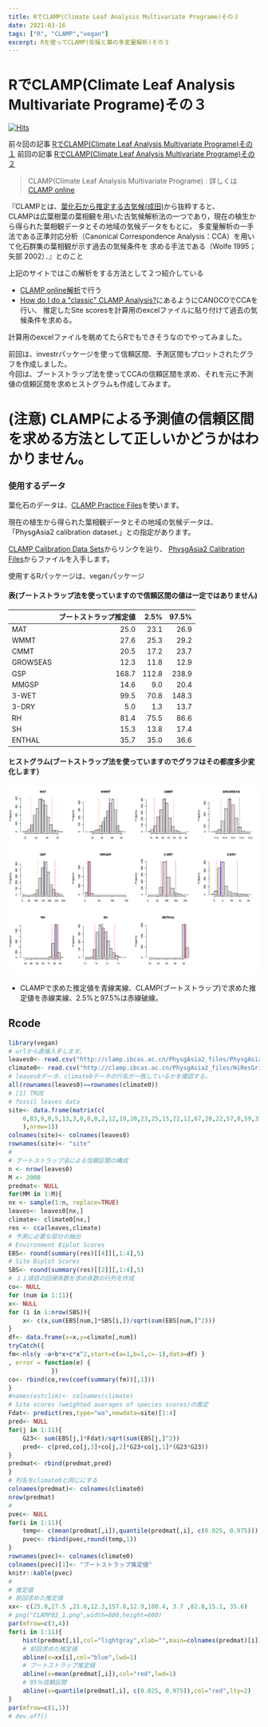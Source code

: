 ```yaml
---
title: RでCLAMP(Climate Leaf Analysis Multivariate Programe)その３
date: 2021-03-16
tags: ["R", "CLAMP","vegan"]
excerpt: Rを使ってCLAMP(気候と葉の多変量解析)その３
---
```


# RでCLAMP(Climate Leaf Analysis Multivariate Programe)その３

[![Hits](https://hits.seeyoufarm.com/api/count/incr/badge.svg?url=https%3A%2F%2Fgitpress.io%2F%40statrstart%2FCLAMP03&count_bg=%2379C83D&title_bg=%23555555&icon=&icon_color=%23E7E7E7&title=hits&edge_flat=false)](https://hits.seeyoufarm.com)

前々回の記事 [RでCLAMP(Climate Leaf Analysis Multivariate Programe)その１](https://gitpress.io/@statrstart/CLAMP01)
前回の記事 [RでCLAMP(Climate Leaf Analysis Multivariate Programe)その２](https://gitpress.io/@statrstart/CLAMP02)

> CLAMP(Climate Leaf Analysis Multivariate Programe) : 詳しくは[CLAMP online](http://clamp.ibcas.ac.cn/CLAMP_Home.html) 

『CLAMPとは、[葉化石から推定する古気候(成田)](https://www.jstage.jst.go.jp/article/chitoka/80/0/80_37/_pdf)から抜粋すると、    
CLAMPは広葉樹葉の葉相観を用いた古気候解析法の一つであり，現在の植生から得られた葉相観データとその地域の気候データをもとに，
多変量解析の一手法である正準対応分析（Canonical Correspondence Analysis：CCA）を用いて化石群集の葉相観が示す過去の気候条件を
求める手法である（Wolfe 1995； 矢部 2002）．』とのこと

上記のサイトではこの解析をする方法として２つ紹介している
- [CLAMP online解析](http://clamp.ibcas.ac.cn/CLAMP_Analysis_Online2/enterdata.do)で行う
- [How do I do a "classic" CLAMP Analysis?](http://clamp.ibcas.ac.cn/CLAMP_Classic.html)にあるようにCANOCOでCCAを行い、
推定したSite scoresを計算用のexcelファイルに貼り付けて過去の気候条件を求める。

計算用のexcelファイルを眺めてたらRでもできそうなのでやってみました。

前回は、investrパッケージを使って信頼区間、予測区間もプロットされたグラフを作成しました。  
今回は、ブートストラップ法を使ってCCAの信頼区間を求め、それを元に予測値の信頼区間を求めヒストグラムも作成してみます。  
# (注意) CLAMPによる予測値の信頼区間を求める方法として正しいかどうかはわかりません。

### 使用するデータ

葉化石のデータは、[CLAMP Practice Files](http://clamp.ibcas.ac.cn/CLAMP_Practice.html)を使います。

現在の植生から得られた葉相観データとその地域の気候データは、「PhysgAsia2 calibration dataset.」との指定があります。

[CLAMP Calibration Data Sets](http://clamp.ibcas.ac.cn/CLAMP_Calibration.html)からリンクを辿り、
[PhysgAsia2 Calibration Files](http://clamp.ibcas.ac.cn/CLAMP_PhysgAsia2.html)からファイルを入手します。  

使用するRパッケージは、veganパッケージ

#### 表(ブートストラップ法を使っていますので信頼区間の値は一定ではありません)

|         | ブートストラップ推定値|  2.5%| 97.5%|
|:--------|----------------------:|-----:|-----:|
|MAT      |                   25.0|  23.1|  26.9|
|WMMT     |                   27.6|  25.3|  29.2|
|CMMT     |                   20.5|  17.2|  23.7|
|GROWSEAS |                   12.3|  11.8|  12.9|
|GSP      |                  168.7| 112.8| 238.9|
|MMGSP    |                   14.6|   9.0|  20.4|
|3-WET    |                   99.5|  70.8| 148.3|
|3-DRY    |                    5.0|   1.3|  13.7|
|RH       |                   81.4|  75.5|  86.6|
|SH       |                   15.3|  13.8|  17.4|
|ENTHAL   |                   35.7|  35.0|  36.6|

#### ヒストグラム(ブートストラップ法を使っていますのでグラフはその都度多少変化します）

![CLAMP03_1.png](https://raw.githubusercontent.com/statrstart/statrstart.github.com/master/source/images/CLAMP03_1.png)

- CLAMPで求めた推定値を青線実線、CLAMP(ブートストラップ)で求めた推定値を赤線実線、2.5%と97.5%は赤線破線。

## Rcode

```R
library(vegan)
# urlから直接入手します。
leaves0<- read.csv("http://clamp.ibcas.ac.cn/PhysgAsia2_files/PhysgAsia2.csv",row.names=1,check.names=F)
climate0<- read.csv("http://clamp.ibcas.ac.cn/PhysgAsia2_files/HiResGridMetAsia2.csv",row.names=1,check.names=F)
# leaves0データ、climate0データの行名が一致しているかを確認する。
all(rownames(leaves0)==rownames(climate0))
# [1] TRUE
# fossil leaves data
site<- data.frame(matrix(c(
	0,83,9,0,5,13,3,0,0,0,2,12,19,20,23,25,15,22,12,67,20,22,57,0,59,33,6,2,0,98,3
	),nrow=1))
colnames(site)<- colnames(leaves0)
rownames(site)<- "site"
#
# ブートストラップ法による信頼区間の構成
n <- nrow(leaves0)
M <- 2000
predmat<- NULL
for(MM in 1:M){
nx <- sample(1:n, replace=TRUE)
leaves<- leaves0[nx,]
climate<- climate0[nx,]
res <- cca(leaves,climate) 
# 予測に必要な部分の抽出
# Environment Biplot Scores
EBS<- round(summary(res)[[4]][,1:4],5)
# Site Biplot Scores
SBS<- round(summary(res)[[2]][,1:4],5)
# １１項目の回帰係数を求め係数の行列を作成
co<- NULL
for (num in 1:11){
x<- NULL
for (i in 1:nrow(SBS)){
	x<- c(x,sum(EBS[num,]*SBS[i,])/sqrt(sum(EBS[num,]^2)))
}
df<- data.frame(x=x,y=climate[,num])
tryCatch({
fm<-nls(y ~a+b*x+c*x^2,start=c(a=1,b=1,c=-1),data=df) }
, error = function(e) {
    		})
co<- rbind(co,rev(coef(summary(fm))[,1]))
}
#names(estclim)<- colnames(climate)
# Site scores (weighted averages of species scores)の推定
Fdat<- predict(res,type="wa",newdata=site)[1:4]
pred<- NULL
for(j in 1:11){
	G23<- sum(EBS[j,]*Fdat)/sqrt(sum(EBS[j,]^2))
	pred<- c(pred,co[j,3]+co[j,2]*G23+co[j,1]*(G23*G23))
}
predmat<- rbind(predmat,pred)
}
# 列名をclimate0と同じにする
colnames(predmat)<- colnames(climate0)
nrow(predmat)
#
pvec<- NULL
for(i in 1:11){
	temp<- c(mean(predmat[,i]),quantile(predmat[,i], c(0.025, 0.975)))
	pvec<- rbind(pvec,round(temp,1))
}
rownames(pvec)<- colnames(climate0)
colnames(pvec)[1]<- "ブートストラップ推定値"
knitr::kable(pvec)
#
# 推定値
# 前回求めた推定値
xx<- c(25.0,27.5 ,21.0,12.3,157.8,12.9,100.4, 3.7 ,82.8,15.1, 35.6)
# png("CLAMP03_1.png",width=800,height=600)
par(mfrow=c(3,4))
for(i in 1:11){
	hist(predmat[,i],col="lightgray",xlab="",main=colnames(predmat)[i])
	# 前回求めた推定値
	abline(v=xx[i],col="blue",lwd=1)
	# ブートストラップ推定値
	abline(v=mean(predmat[,i]),col="red",lwd=1)
	# 95％信頼区間
	abline(v=quantile(predmat[,i], c(0.025, 0.975)),col="red",lty=2) 
}
par(mfrow=c(1,1))
# dev.off()
```

